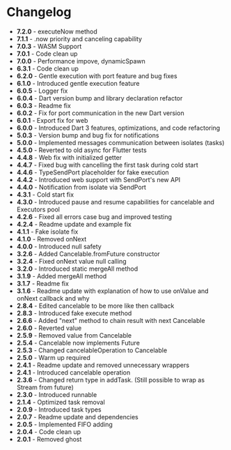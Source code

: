 # Changelog
- **7.2.0** - executeNow method
- **7.1.1** - .now priority and canceling capability
- **7.0.3** - WASM Support
- **7.0.1** - Code clean up
- **7.0.0** - Performance impove, dynamicSpawn
- **6.3.1** - Code clean up
- **6.2.0** - Gentle execution with port feature and bug fixes
- **6.1.0** - Introduced gentle execution feature
- **6.0.5** - Logger fix
- **6.0.4** - Dart version bump and library declaration refactor
- **6.0.3** - Readme fix
- **6.0.2** - Fix for port communication in the new Dart version
- **6.0.1** - Export fix for web
- **6.0.0** - Introduced Dart 3 features, optimizations, and code refactoring
- **5.0.3** - Version bump and bug fix for notifications
- **5.0.0** - Implemented messages communication between isolates (tasks)
- **4.5.0** - Reverted to old async for Flutter tests
- **4.4.8** - Web fix with initialized getter
- **4.4.7** - Fixed bug with cancelling the first task during cold start
- **4.4.6** - TypeSendPort placeholder for fake execution
- **4.4.2** - Introduced web support with SendPort's new API
- **4.4.0** - Notification from isolate via SendPort
- **4.3.1** - Cold start fix
- **4.3.0** - Introduced pause and resume capabilities for cancelable and Executors pool
- **4.2.6** - Fixed all errors case bug and improved testing
- **4.2.4** - Readme update and example fix
- **4.1.1** - Fake isolate fix
- **4.1.0** - Removed onNext
- **4.0.0** - Introduced null safety
- **3.2.6** - Added Cancelable.fromFuture constructor
- **3.2.4** - Fixed onNext value null calling
- **3.2.0** - Introduced static mergeAll method
- **3.1.9** - Added mergeAll method
- **3.1.7** - Readme fix
- **3.1.6** - Readme update with explanation of how to use onValue and onNext callback and why
- **2.8.4** - Edited cancelable to be more like then callback
- **2.8.3** - Introduced fake execute method
- **2.6.6** - Added "next" method to chain result with next Cancelable
- **2.6.0** - Reverted value
- **2.5.9** - Removed value from Cancelable
- **2.5.4** - Cancelable now implements Future
- **2.5.3** - Changed cancelableOperation to Cancelable
- **2.5.0** - Warm up required
- **2.4.1** - Readme update and removed unnecessary wrappers
- **2.4.1** - Introduced cancelable operation
- **2.3.6** - Changed return type in addTask. (Still possible to wrap as Stream from future)
- **2.3.0** - Introduced runnable
- **2.1.4** - Optimized task removal
- **2.0.9** - Introduced task types
- **2.0.7** - Readme update and dependencies
- **2.0.5** - Implemented FIFO adding
- **2.0.4** - Code clean up
- **2.0.1** - Removed ghost